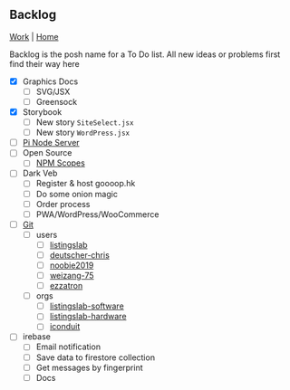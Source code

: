 ## Backlog

[Work](../) | [Home](../../..)

Backlog is the posh name for a To Do list.
All new ideas or problems first find their way here

- [x] Graphics Docs
  - [ ] SVG/JSX
  - [ ] Greensock
- [x] Storybook
  - [ ] New story `SiteSelect.jsx`
  - [ ] New story `WordPress.jsx`
- [ ] [Pi Node Server](../tech/pi/pi-node-server)
- [ ] Open Source
  - [ ] [NPM Scopes](npm-scopes)
- [ ] Dark Veb
  - [ ] Register & host goooop.hk
  - [ ] Do some onion magic
  - [ ] Order process
  - [ ] PWA/WordPress/WooCommerce
- [ ] [Git](../tech/git)
  - [ ] users
    - [ ] [listingslab](https://github.com/listingslab)
    - [ ] [deutscher-chris](https://github.com/deutscher-chris)
    - [ ] [noobie2019](https://github.com/noobie2019)
    - [ ] [weizang-75](https://github.com/weizang-75)
    - [ ] [ezzatron](https://github.com/ezzatron)
  - [ ] orgs
    - [ ] [listingslab-software](https://github.com/listingslab-software)
    - [ ] [listingslab-hardware](https://github.com/listingslab-hardware)
    - [ ] [iconduit](https://github.com/iconduit)
- [ ] irebase
  - [ ] Email notification
  - [ ] Save data to firestore collection
  - [ ] Get messages by fingerprint
  - [ ] Docs
